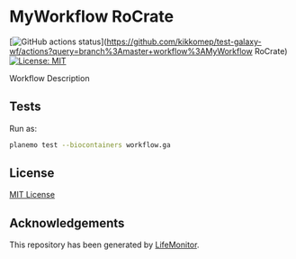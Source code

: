 # MyWorkflow RoCrate

[![GitHub actions status](https://github.com/kikkomep/test-galaxy-wf/workflows/Tests/badge.svg?branch=master)](https://github.com/kikkomep/test-galaxy-wf/actions?query=branch%3Amaster+workflow%3AMyWorkflow RoCrate)
[![License: MIT](https://img.shields.io/badge/License-MIT-yellow.svg)](https://opensource.org/licenses/MIT)


Workflow Description

## Tests

Run as:

```bash
planemo test --biocontainers workflow.ga
```

## License

[MIT License](../master/LICENSE)

## Acknowledgements

This repository has been generated by [LifeMonitor](https://lifemonitor.eu).
<!--
If you use this repository in a paper, don't forget to give credits to the authors 
by citing the URL of [LifeMonitor](https://lifemonitor.eu).
-->
